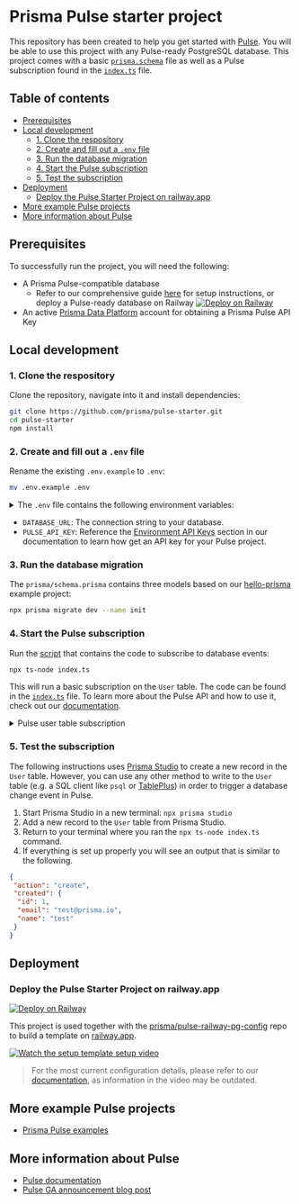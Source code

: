 # Prisma Pulse starter project

This repository has been created to help you get started with [Pulse](https://prisma.io/pulse). You will be able to use this project with any Pulse-ready PostgreSQL database. This project comes with a basic [`prisma.schema`](./prisma/schema.prisma) file as well as a Pulse subscription found in the [`index.ts`](./index.ts) file.

## Table of contents

- [Prerequisites](#prerequisites)
- [Local development](#local-development)
  - [1. Clone the respository](#1-clone-the-respository)
  - [2. Create and fill out a `.env` file](#2-create-and-fill-out-a-env-file)
  - [3. Run the database migration](#3-run-the-database-migration)
  - [4. Start the Pulse subscription](#4-start-the-pulse-subscription)
  - [5. Test the subscription](#5-test-the-subscription)
- [Deployment](#deployment)
  - [Deploy the Pulse Starter Project on railway.app](#deploy-the-pulse-starter-project-on-railwayapp)
- [More example Pulse projects](#more-example-pulse-projects)
- [More information about Pulse](#more-information-about-pulse)

## Prerequisites

To successfully run the project, you will need the following:

- A Prisma Pulse-compatible database
  - Refer to our comprehensive guide [here](https://www.prisma.io/docs/pulse/database-setup) for setup instructions, or deploy a Pulse-ready database on Railway [![Deploy on Railway](https://railway.app/button.svg)](https://railway.app/template/pulse-pg?referralCode=VQ09uv)
- An active [Prisma Data Platform](https://pris.ly/pdp) account for obtaining a Prisma Pulse API Key
  
## Local development

### 1. Clone the respository

Clone the repository, navigate into it and install dependencies:

```bash
git clone https://github.com/prisma/pulse-starter.git
cd pulse-starter
npm install
```

### 2. Create and fill out a `.env` file

Rename the existing `.env.example` to `.env`:

```bash
mv .env.example .env
```

<details><summary>The <code>.env</code> file contains the following environment variables:</summary>

    DATABASE_URL=""
    PULSE_API_KEY=""

</details>

- `DATABASE_URL`: The connection string to your database.
- `PULSE_API_KEY`: Reference the [Environment API Keys](https://www.prisma.io/docs/platform/concepts/environments#api-keys) section in our documentation to learn how get an API key for your Pulse project.

### 3. Run the database migration

The `prisma/schema.prisma` contains three models based on our [hello-prisma](https://www.prisma.io/docs/getting-started/setup-prisma/start-from-scratch/relational-databases/using-prisma-migrate-typescript-postgresql) example project:

```bash
npx prisma migrate dev --name init
```

### 4. Start the Pulse subscription

Run the [script](./index.ts) that contains the code to subscribe to database events:

```bash
npx ts-node index.ts
```

This will run a basic subscription on the `User` table. The code can be found in the [`index.ts`](./index.ts) file. To learn more about the Pulse API and how to use it, check out our [documentation](https://www.prisma.io/docs/data-platform/pulse/api-reference#subscribe).

<details><summary>Pulse user table subscription</summary>

```ts
async function main() {
 const subscription = await prisma.user.subscribe();

 if (subscription instanceof Error) {
  throw subscription;
 }

 for await (const event of subscription) {
  console.log("just received an event:", event);
 }
}
```

</details>

### 5. Test the subscription

The following instructions uses [Prisma Studio](https://www.prisma.io/studio) to create a new record in the `User` table. However, you can use any other method to write to the `User` table (e.g. a SQL client like `psql` or [TablePlus](https://tableplus.com/)) in order to trigger a database change event in Pulse.

1. Start Prisma Studio in a new terminal: `npx prisma studio`
2. Add a new record to the `User` table from Prisma Studio.
3. Return to your terminal where you ran the `npx ts-node index.ts` command.
4. If everything is set up properly you will see an output that is similar to the following.

```json
{
 "action": "create",
 "created": {
  "id": 1,
  "email": "test@prisma.io",
  "name": "test"
 }
}
```

## Deployment

### Deploy the Pulse Starter Project on railway.app

[![Deploy on Railway](https://railway.app/button.svg)](https://railway.app/template/pulse-starter?referralCode=VQ09uv)

This project is used together with the [prisma/pulse-railway-pg-config](https://github.com/prisma/pulse-railway-pg-config) repo to build a template on [railway.app](https://railway.app).

[![Watch the setup template setup video](https://img.youtube.com/vi/0nt7CLDqYeY/0.jpg)](https://www.youtube.com/watch?v=0nt7CLDqYeY)

>  For the most current configuration details, please refer to our [documentation](https://www.prisma.io/docs/pulse/database-setup/railway), as information in the video may be outdated.

## More example Pulse projects

- [Prisma Pulse examples](https://pris.ly/pulse-examples)

## More information about Pulse

- [Pulse documentation](https://pris.ly/pulse-docs)
- [Pulse GA announcement blog post](https://pris.ly/gh/pulse-ga)
